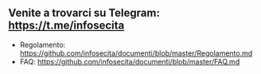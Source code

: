 ## Venite a trovarci su Telegram: https://t.me/infosecita

- Regolamento: https://github.com/infosecita/documenti/blob/master/Regolamento.md
- FAQ: https://github.com/infosecita/documenti/blob/master/FAQ.md
